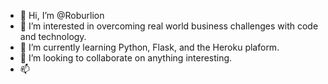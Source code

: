 - 👋 Hi, I’m @Roburlion
- 👀 I’m interested in overcoming real world business challenges with code and technology.
- 🌱 I’m currently learning Python, Flask, and the Heroku plaform.
- 💞️ I’m looking to collaborate on anything interesting.
- 📫 

<!---
Roburlion/Roburlion is a ✨ special ✨ repository because its `README.md` (this file) appears on your GitHub profile.
You can click the Preview link to take a look at your changes.
--->

